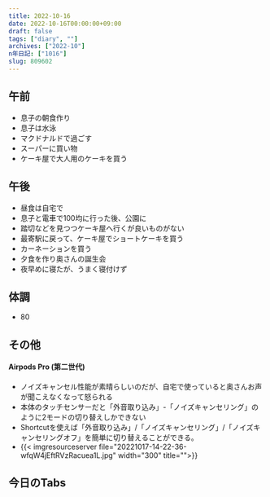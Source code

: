 ```yaml
---
title: 2022-10-16
date: 2022-10-16T00:00:00+09:00
draft: false
tags: ["diary", ""]
archives: ["2022-10"]
n年日記: ["1016"]
slug: 809602
---
```

## 午前
- 息子の朝食作り
- 息子は水泳
- マクドナルドで過ごす
- スーパーに買い物
- ケーキ屋で大人用のケーキを買う
## 午後
- 昼食は自宅で
- 息子と電車で100均に行った後、公園に
- 踏切などを見つつケーキ屋へ行くが良いものがない
- 最寄駅に戻って、ケーキ屋でショートケーキを買う
- カーネーションを買う
- 夕食を作り奥さんの誕生会
- 夜早めに寝たが、うまく寝付けず
## 体調
- 80
## その他
#### Airpods Pro (第二世代)
- ノイズキャンセル性能が素晴らしいのだが、自宅で使っていると奥さんお声が聞こえなくなって怒られる
- 本体のタッチセンサーだと「外音取り込み」-「ノイズキャンセリング」のように2モードの切り替えしかできない
- Shortcutを使えば「外音取り込み」/「ノイズキャンセリング」/「ノイズキャンセリングオフ」を簡単に切り替えることができる。
- {{< imgresourceserver file="20221017-14-22-36-wfqW4jEftRVzRacuea1L.jpg" width="300" title="">}}
## 今日のTabs